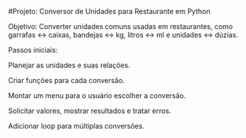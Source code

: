 #Projeto: Conversor de Unidades para Restaurante em Python

Objetivo: Converter unidades comuns usadas em restaurantes, como garrafas ↔ caixas, bandejas ↔ kg, litros ↔ ml e unidades ↔ dúzias.

Passos iniciais:

Planejar as unidades e suas relações.

Criar funções para cada conversão.

Montar um menu para o usuário escolher a conversão.

Solicitar valores, mostrar resultados e tratar erros.

Adicionar loop para múltiplas conversões.
